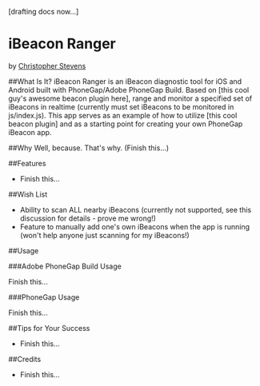 [drafting docs now...]

# iBeacon Ranger

by [Christopher Stevens](http://www.christopherstevens.cc)

##What Is It?
iBeacon Ranger is an iBeacon diagnostic tool for iOS and Android built with PhoneGap/Adobe PhoneGap Build. Based on [this cool guy's awesome beacon plugin here], range and monitor a specified set of iBeacons in realtime (currently must set iBeacons to be monitored in js/index.js). This app serves as an example of how to utilize [this cool beacon plugin] and as a starting point for creating your own PhoneGap iBeacon app.

##Why
Well, because. That's why. (Finish this...)

##Features
* Finish this...

##Wish List
* Ability to scan ALL nearby iBeacons (currently not supported, see this discussion for details - prove me wrong!)
* Feature to manually add one's own iBeacons when the app is running (won't help anyone just scanning for my iBeacons!)

##Usage

###Adobe PhoneGap Build Usage

Finish this...

###PhoneGap Usage

Finish this...

##Tips for Your Success
* Finish this...

##Credits
* Finish this...